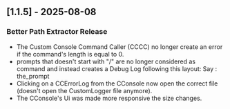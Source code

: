 ## [1.1.5] - 2025-08-08
### Better Path Extractor Release
- The Custom Console Command Caller (CCCC) no longer create an error if the command's length is equal to 0.
- prompts that doesn't start with "/" are no longer considered as command and instead creates a Debug Log following this layout:  Say : the_prompt
- Clicking on a CCErrorLog from the CConsole now open the correct file (doesn't open the CustomLogger file anymore).
- The CConsole's Ui was made more responsive the size changes.